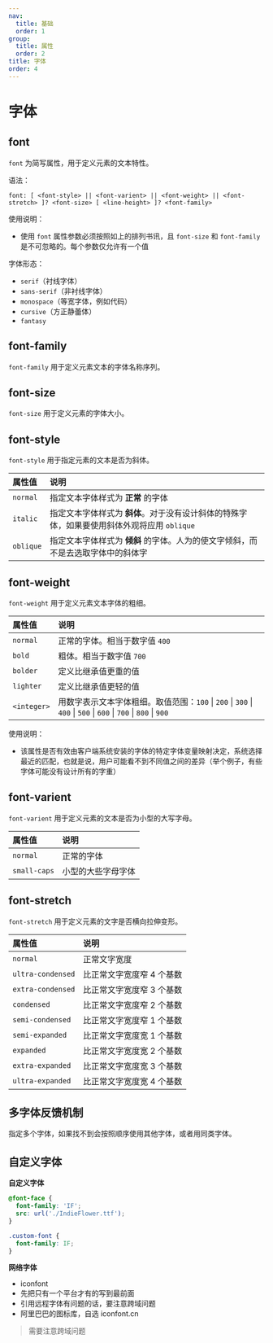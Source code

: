 ```yaml
---
nav:
  title: 基础
  order: 1
group:
  title: 属性
  order: 2
title: 字体
order: 4
---
```


# 字体

## font

`font` 为简写属性，用于定义元素的文本特性。

语法：

```
font: [ <font-style> || <font-varient> || <font-weight> || <font-stretch> ]? <font-size> [ <line-height> ]? <font-family>
```

使用说明：

- 使用 `font` 属性参数必须按照如上的排列书讯，且 `font-size` 和 `font-family` 是不可忽略的。每个参数仅允许有一个值

字体形态：

- `serif`（衬线字体）
- `sans-serif`（非衬线字体）
- `monospace`（等宽字体，例如代码）
- `cursive`（方正静蕾体）
- `fantasy`

## font-family

`font-family` 用于定义元素文本的字体名称序列。

## font-size

`font-size` 用于定义元素的字体大小。

## font-style

`font-style` 用于指定元素的文本是否为斜体。

| 属性值    | 说明                                                                                        |
| :-------- | :------------------------------------------------------------------------------------------ |
| `normal`  | 指定文本字体样式为 **正常** 的字体                                                          |
| `italic`  | 指定文本字体样式为 **斜体**。对于没有设计斜体的特殊字体，如果要使用斜体外观将应用 `oblique` |
| `oblique` | 指定文本字体样式为 **倾斜** 的字体。人为的使文字倾斜，而不是去选取字体中的斜体字            |

## font-weight

`font-weight` 用于定义元素文本字体的粗细。

| 属性值      | 说明                                                                                                            |
| :---------- | :-------------------------------------------------------------------------------------------------------------- |
| `normal`    | 正常的字体。相当于数字值 `400`                                                                                  |
| `bold`      | 粗体。相当于数字值 `700`                                                                                        |
| `bolder`    | 定义比继承值更重的值                                                                                            |
| `lighter`   | 定义比继承值更轻的值                                                                                            |
| `<integer>` | 用数字表示文本字体粗细。取值范围：`100` \| `200` \| `300` \| `400` \| `500` \| `600` \| `700` \| `800` \| `900` |

使用说明：

- 该属性是否有效由客户端系统安装的字体的特定字体变量映射决定，系统选择最近的匹配，也就是说，用户可能看不到不同值之间的差异（举个例子，有些字体可能没有设计所有的字重）

## font-varient

`font-varient` 用于定义元素的文本是否为小型的大写字母。

| 属性值       | 说明               |
| :----------- | :----------------- |
| `normal`     | 正常的字体         |
| `small-caps` | 小型的大些字母字体 |

## font-stretch

`font-stretch` 用于定义元素的文字是否横向拉伸变形。

| 属性值            | 说明                      |
| :---------------- | :------------------------ |
| `normal`          | 正常文字宽度              |
| `ultra-condensed` | 比正常文字宽度窄 4 个基数 |
| `extra-condensed` | 比正常文字宽度窄 3 个基数 |
| `condensed`       | 比正常文字宽度窄 2 个基数 |
| `semi-condensed`  | 比正常文字宽度窄 1 个基数 |
| `semi-expanded`   | 比正常文字宽度宽 1 个基数 |
| `expanded`        | 比正常文字宽度宽 2 个基数 |
| `extra-expanded`  | 比正常文字宽度宽 3 个基数 |
| `ultra-expanded`  | 比正常文字宽度宽 4 个基数 |

## 多字体反馈机制

指定多个字体，如果找不到会按照顺序使用其他字体，或者用同类字体。

## 自定义字体

**自定义字体**

```css
@font-face {
  font-family: 'IF';
  src: url('./IndieFlower.ttf');
}

.custom-font {
  font-family: IF;
}
```

**网络字体**

- iconfont
- 先把只有一个平台才有的写到最前面
- 引用远程字体有问题的话，要注意跨域问题
- 阿里巴巴的图标库，自选 iconfont.cn

> 需要注意跨域问题
